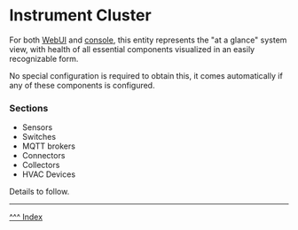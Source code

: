 Instrument Cluster
==

For both [WebUI](../configuration/web-ui.md) and [console](../configuration/console.md), this entity represents the "at a glance" system view, with health of all essential components visualized in an easily recognizable form.

No special configuration is required to obtain this, it comes automatically if any of these components is configured.

### Sections

* Sensors
* Switches
* MQTT brokers
* Connectors
* Collectors
* HVAC Devices

Details to follow.

---
[^^^ Index](../index.md)
